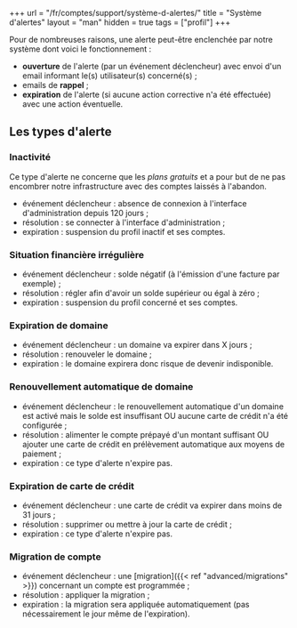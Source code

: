 +++
url = "/fr/comptes/support/système-d-alertes/"
title = "Système d'alertes"
layout = "man"
hidden = true
tags = ["profil"]
+++

Pour de nombreuses raisons, une alerte peut-être enclenchée par notre système dont voici le fonctionnement :

- **ouverture** de l'alerte (par un événement déclencheur) avec envoi d'un email informant le(s) utilisateur(s) concerné(s) ;
- emails de **rappel** ;
- **expiration** de l'alerte (si aucune action corrective n'a été effectuée) avec une action éventuelle.

## Les types d'alerte
### Inactivité
Ce type d'alerte ne concerne que les _plans gratuits_ et a pour but de ne pas encombrer notre infrastructure avec des comptes laissés à l'abandon.

- événement déclencheur : absence de connexion à l'interface d'administration depuis 120 jours ;
- résolution : se connecter à l'interface d'administration ;
- expiration : suspension du profil inactif et ses comptes.

### Situation financière irrégulière

- événement déclencheur : solde négatif (à l'émission d'une facture par exemple) ;
- résolution : régler afin d'avoir un solde supérieur ou égal à zéro ;
- expiration : suspension du profil concerné et ses comptes.

### Expiration de domaine

- événement déclencheur : un domaine va expirer dans X jours ;
- résolution : renouveler le domaine ;
- expiration : le domaine expirera donc risque de devenir indisponible.

### Renouvellement automatique de domaine

- événement déclencheur : le renouvellement automatique d'un domaine est activé mais le solde est insuffisant OU aucune carte de crédit n'a été configurée ;
- résolution : alimenter le compte prépayé d'un montant suffisant OU ajouter une carte de crédit en prélèvement automatique aux moyens de paiement ;
- expiration : ce type d'alerte n'expire pas.

### Expiration de carte de crédit

- événement déclencheur : une carte de crédit va expirer dans moins de 31 jours ;
- résolution : supprimer ou mettre à jour la carte de crédit ;
- expiration : ce type d'alerte n'expire pas.

### Migration de compte

- événement déclencheur : une [migration]({{< ref "advanced/migrations" >}}) concernant un compte est programmée ;
- résolution : appliquer la migration ;
- expiration : la migration sera appliquée automatiquement (pas nécessairement le jour même de l'expiration).

